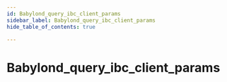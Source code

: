 ```yaml
---
id: Babylond_query_ibc_client_params
sidebar_label: Babylond_query_ibc_client_params
hide_table_of_contents: true

---
```


# Babylond_query_ibc_client_params